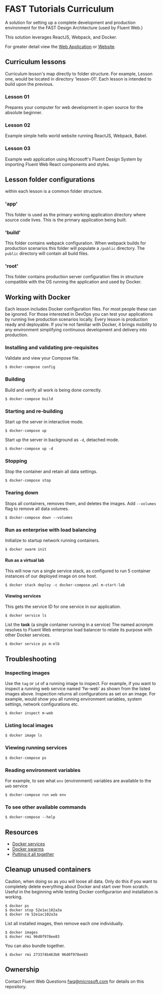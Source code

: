 # FAST Tutorials Curriculum
A solution for setting up a complete development and production environment for the FAST Design Architecture (used by Fluent Web.)

This solution leverages ReactJS, Webpack, and Docker.

For greater detail view the [Web Application](/lesson-02/README.md) or [Website](/lesson-03/README.md).


## Curriculum lessons
Curriculum lesson's map directly to folder structure. For example, Lesson one, would be located in directory 'lesson-01'. Each lesson is intended to build upon the previous.

### Lesson 01
Prepares your computer for web development in open source for the absolute beginner.

### Lesson 02
Example simple hello world website running ReactJS, Webpack, Babel.

### Lesson 03
Example web application using Microsoft's Fluent Design System by importing Fluent Web React components and styles.

## Lesson folder configurations
within each lesson is a common folder structure.

### 'app'
This folder is used as the primary working application directory where source code lives. This is the primary application being built.

### 'build'
This folder contains webpack configuration. When webpack builds for production scenarios this folder will populate a `/public` directory. The `public` directory will contain all build files.

### 'root'
This folder contains production server configuration files in structure compatible with the OS running the application and used by Docker.


## Working with Docker
Each lesson includes Docker configuration files. For most people these can be ignored. For those interested in DevOps you can test your applications by running live production scenarios locally. Every lesson is production ready and deployable.
If you're not familiar with Docker, it brings mobility to any environment simplifying continuous development and delivery into production.

### Installing and validating pre-requisites
Validate and view your Compose file.
```
$ docker-compose config
```

### Building
Build and verify all work is being done correctly.
```
$ docker-compose build
```

### Starting and re-building
Start up the server in interactive mode.
```
$ docker-compose up
```

Start up the server in background as `-d`, detached mode.
```
$ docker-compose up -d
```

### Stopping
Stop the container and retain all data settings.
```
$ docker-compose stop
```

### Tearing down
Stops all containers, removes them, and deletes the images. Add `--volumes` flag to remove all data volumes.
```
$ docker-compose down --volumes
```

### Run as enterprise with load balancing
Initialize to startup network running containers.
```
$ docker swarm init
```

#### Run as a virtual lab
This will now run a single service stack, as configured to run 5 container instances of our deployed image on one host.
```
$ docker stack deploy -c docker-compose.yml m-start-lab
```

#### Viewing services
This gets the service ID for one service in our application.
```
$ docker service ls
```

List the **task** (a single container running in a service)
The named acronym resolves to Fluent Web enterprise load balancer to relate its purpose with other Docker services.
```
$ docker service ps m-elb
```

## Troubleshooting
### Inspecting images
Use the `tag` or `id` of a running image to inspect. For example, if you want to inspect a running web service named 'fw-web' as shown from the listed images above. Inspection returns all configurations as set on an image. For example, would show you all running environment variables, system settings, network configurations etc.
```
$ docker inspect m-web
```

### Listing local images
```
$ docker image ls
```

### Viewing running services
```
$ docker-compose ps
```

### Reading environment variables
For example, to see what `env` (environment) variables are available to the `web` service
```
$ docker-compose run web env
```

### To see other available commands
```
$ docker-compose --help
```

## Resources
- [Docker services](https://docs.docker.com/get-started/part3/#run-your-new-load-balanced-app)
- [Docker swarms](https://docs.docker.com/get-started/part4/#understanding-swarm-clusters)
- [Putting it all together](https://blog.codeship.com/docker-machine-compose-and-swarm-how-they-work-together/)


## Cleanup unused containers
Caution, when doing so as you will loose all data. Only do this if you want to completely delete everything about Docker and start over from scratch. Useful in the beginning while testing Docker configurarion and installation is working.
``` 
$ docker ps
$ docker stop 52e1ac102a3a
$ docker rm 52e1ac102a3a
```

List all installed images, then remove each one individually.
```
$ docker images
$ docker rmi 96d0f978ee83
```

You can also bundle together.
```
$ docker rmi 273374b463b8 96d0f978ee83
```

## Ownership
Contact Fluent Web Questions <fwq@microsoft.com> for details on this repository.
